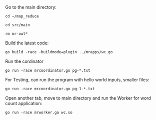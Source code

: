 Go to the main directory:

```
cd ~/map_reduce

cd src/main

rm mr-out*
```

Build the latest code:

```
go build -race -buildmode=plugin ../mrapps/wc.go
```

Run the cordinator

```
go run -race mrcoordinator.go pg-*.txt
```

For Testing, can run the program with hello world inputs, smaller files:

```
go run -race mrcoordinator.go pg-1-*.txt
```

Open another tab, move to main directory and run the Worker for word count application:

```
go run -race mrworker.go wc.so
```
